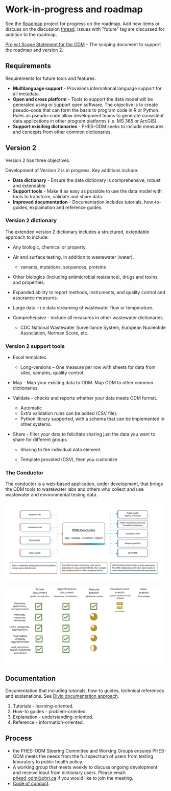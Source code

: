 # Work-in-progress and roadmap

See the [Roadmap](https://github.com/Big-Life-Lab/covid-19-wastewater/projects/3?add_cards_query=is%3Aopen) project for progress on the roadmap. Add new items or discuss on the discussion [thread](https://github.com/Big-Life-Lab/covid-19-wastewater/discussions/108). Issues with "future" tag are discussed for addition to the roadmap.

[Project Scope Statement for the ODM](https://docs.google.com/document/d/1QPSTi3zdY5eUQ62eOxSDMVyJBiKa2HEzKHEAnBzpRYA/edit) - The scoping document to support the roadmap and version 2.

## Requirements

Requirements for future tools and features:

- **Multilanguage support** - Provisions international language support for all metadata.
- **Open and cross platform** - Tools to support the data model will be generated using or support open software. The objective is to create pseudo-code that can form the basis to program code in R or Python. Rules as pseudo-code allow development teams to generate consistent data applications in other program platforms (i.e. MS 365 or ArcGIS).
- **Support exisiting dictionaries** - PHES-ODM seeks to include measures and concepts from other common dictionaries.

## Version 2

Version 2 has three objectives.

Development of Version 2 is in progress. Key additions include:

- **Data dictionary** - Ensure the data dictionary is comprehensive, robust and extendable.
- **Support tools** - Make it as easy as possible to use the data model with tools to transform, validate and share data.
- **Improved documentation** - Documentation includes tutorials, how-to-guides, explaination and reference guides.

### Version 2 dictionary

The extended version 2 dictionary includes a structured, extendable approach to include:

- Any biologic, chemical or property.

- Air and surface testing, in addition to wastewater (water).

  - variants, mutations, sequences, proteins

- Other biologics (including antimicrobial resistance), drugs and toxins and properties.

- Expanded ability to report methods, instruments, and quality control and assurance measures.

- Large data – i.e data streaming of wastewater flow or temperature.

- Comprehensive – include all measures in other wastewater dictionaries.

  - CDC National Wastewater Surveillance System, European Nucleotide Association, Norman Score, etc.

### Version 2 support tools

- Excel templates.

  - Long-versions – One measure per row with sheets for data from sites, samples, quality control

- Map - Map your existing data to ODM. Map ODM to other common dictionaries.

- Validate - checks and reports whether your data meets ODM format.

  - Automatic
  - Extra validation rules can be added (CSV file).
  - Python library supported, with a schema that can be implemented in other systems.

- Share - filter your data to felicitate sharing just the data you want to share for different groups

  - Sharing to the individual data element.

  - Template provided (CSV), then you customize

### The Conductor

The conductor is a web-based application, under development, that brings the ODM tools to wastewater labs and others who collect and use wastewater and environmental testing data.

![](img/conductor.png)

![](img/V2-dictionary.png)

## Documentation

Documentation that including tutorials, how-to guides, technical references and explanations. See [Divio documentation approach](https://documentation.divio.com).

1. Tutorials - learning-oriented.
1. How-to guides - problem-oriented.
1. Explanation - understanding-oriented.
1. Reference - information-oriented.

## Process

- the PHES-ODM Steering Committee and Working Groups ensures PHES-ODM meets the needs from the full spectrum of users from testing laboratory to public health policy.
- A working group that meets weekly to discuss ongoing development and receive input from dictionary users. Please email: phesd_odm@ohri.ca if you would like to join the meeting.
- [Code of conduct](CODE_OF_CONDUCT.md).
